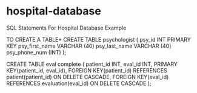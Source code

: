 # hospital-database
SQL Statements For Hospital Database Example 

TO CREATE A TABLE*
CREATE TABLE psychologist (
    psy_id INT PRIMARY KEY
    psy_first_name VARCHAR (40)
    psy_last_name VARCHAR (40)
    psy_phone_num (INT)
    );


CREATE TABLE eval complete (
  patient_id INT,
  eval_id INT,
  PRIMARY KEY(patient_id, eval_id),
  FOREIGN KEY(patient_id) REFERENCES patient(patient_id) ON DELETE CASCADE, 
  FOREIGN KEY(eval_id) REFERENCES evaluation(eval_id) ON DELETE CASCADE
);

